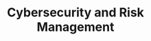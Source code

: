 ---
title: "Cybersecurity and Risk Management"
speaker: "Cynthia Schultz"
country: "us"
description: "Estamos muito felizes de anunciar a primeira edição do LICS CyberFest, contando com palestrantes nacionais e internacionais, que ocorrerá no mês de maio. "
eventdate: 2025-05-12T18:00:00-03:00
duration: "1:00"
format: "speech"
inscriptionlink: "https://docs.google.com/forms/d/e/1FAIpQLSf5XcjQ7efJhcrKlIBN3yub-mTlfxjM1SGFpCatmserwBqgpQ/viewform"
ispublic: true
translationKey: "event_cybersecurity-and-risk-management-cynthia-schultz"
---